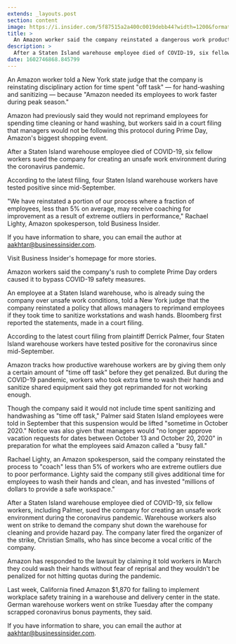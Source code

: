 ```yaml
--- 
extends: _layouts.post 
section: content 
image: https://i.insider.com/5f87515a2a400c0019debb44?width=1200&format=jpeg 
title: > 
  An Amazon worker said the company reinstated a dangerous work productivity tool during Prime Day delivery rush 
description: > 
  After a Staten Island warehouse employee died of COVID-19, six fellow workers sued the company for creating an unsafe work environment during the coronavirus pandemic.According to the latest filing, four Staten Island warehouse workers have tested positive since mid-September.Amazon workers said the company's rush to complete Prime Day orders caused it to bypass COVID-19 safety measures.According to the latest court filing from plaintiff Derrick Palmer, four Staten Island warehouse workers have tested positive for the coronavirus since mid-September.Warehouse workers also went on strike to demand the company shut down the warehouse for cleaning and provide hazard pay. 
date: 1602746868.845799 
--- 
```

An Amazon worker told a New York state judge that the company is reinstating disciplinary action for time spent "off task" — for hand-washing and sanitizing — because "Amazon needed its employees to work faster during peak season."

Amazon had previously said they would not reprimand employees for spending time cleaning or hand washing, but workers said in a court filing that managers would not be following this protocol during Prime Day, Amazon's biggest shopping event.

After a Staten Island warehouse employee died of COVID-19, six fellow workers sued the company for creating an unsafe work environment during the coronavirus pandemic.

According to the latest filing, four Staten Island warehouse workers have tested positive since mid-September.

"We have reinstated a portion of our process where a fraction of employees, less than 5% on average, may receive coaching for improvement as a result of extreme outliers in performance," Rachael Lighty, Amazon spokesperson, told Business Insider.

If you have information to share, you can email the author at aakhtar@businessinsider.com.

Visit Business Insider's homepage for more stories.

Amazon workers said the company's rush to complete Prime Day orders caused it to bypass COVID-19 safety measures.

An employee at a Staten Island warehouse, who is already suing the company over unsafe work conditions, told a New York judge that the company reinstated a policy that allows managers to reprimand employees if they took time to sanitize workstations and wash hands. Bloomberg first reported the statements, made in a court filing.

According to the latest court filing from plaintiff Derrick Palmer, four Staten Island warehouse workers have tested positive for the coronavirus since mid-September.

Amazon tracks how productive warehouse workers are by giving them only a certain amount of "time off task" before they get penalized. But during the COVID-19 pandemic, workers who took extra time to wash their hands and sanitize shared equipment said they got reprimanded for not working enough.

Though the company said it would not include time spent sanitizing and handwashing as "time off task," Palmer said Staten Island employees were told in September that this suspension would be lifted "sometime in October 2020." Notice was also given that managers would "no longer approve vacation requests for dates between October 13 and October 20, 2020" in preparation for what the employees said Amazon called a "busy fall."

Rachael Lighty, an Amazon spokesperson, said the company reinstated the process to "coach" less than 5% of workers who are extreme outliers due to poor performance. Lighty said the company still gives additional time for employees to wash their hands and clean, and has invested "millions of dollars to provide a safe workspace."

After a Staten Island warehouse employee died of COVID-19, six fellow workers, including Palmer, sued the company for creating an unsafe work environment during the coronavirus pandemic. Warehouse workers also went on strike to demand the company shut down the warehouse for cleaning and provide hazard pay. The company later fired the organizer of the strike, Christian Smalls, who has since become a vocal critic of the company.

Amazon has responded to the lawsuit by claiming it told workers in March they could wash their hands without fear of reprisal and they wouldn't be penalized for not hitting quotas during the pandemic.

Last week, California fined Amazon $1,870 for failing to implement workplace safety training in a warehouse and delivery center in the state. German warehouse workers went on strike Tuesday after the company scrapped coronavirus bonus payments, they said.

If you have information to share, you can email the author at aakhtar@businessinsider.com.